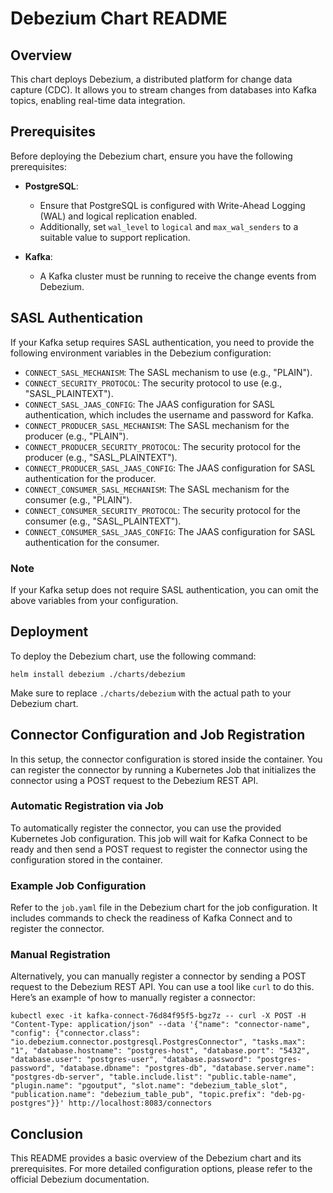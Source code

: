 # Debezium Chart README

## Overview

This chart deploys Debezium, a distributed platform for change data capture (CDC). It allows you to stream changes from databases into Kafka topics, enabling real-time data integration.

## Prerequisites

Before deploying the Debezium chart, ensure you have the following prerequisites:

- **PostgreSQL**: 
  - Ensure that PostgreSQL is configured with Write-Ahead Logging (WAL) and logical replication enabled.
  - Additionally, set `wal_level` to `logical` and `max_wal_senders` to a suitable value to support replication.
  
- **Kafka**: 
  - A Kafka cluster must be running to receive the change events from Debezium.

## SASL Authentication

If your Kafka setup requires SASL authentication, you need to provide the following environment variables in the Debezium configuration:

- `CONNECT_SASL_MECHANISM`: The SASL mechanism to use (e.g., "PLAIN").
- `CONNECT_SECURITY_PROTOCOL`: The security protocol to use (e.g., "SASL_PLAINTEXT").
- `CONNECT_SASL_JAAS_CONFIG`: The JAAS configuration for SASL authentication, which includes the username and password for 
Kafka.
- `CONNECT_PRODUCER_SASL_MECHANISM`: The SASL mechanism for the producer (e.g., "PLAIN").
- `CONNECT_PRODUCER_SECURITY_PROTOCOL`: The security protocol for the producer (e.g., "SASL_PLAINTEXT").
- `CONNECT_PRODUCER_SASL_JAAS_CONFIG`: The JAAS configuration for SASL authentication for the producer.
- `CONNECT_CONSUMER_SASL_MECHANISM`: The SASL mechanism for the consumer (e.g., "PLAIN").
- `CONNECT_CONSUMER_SECURITY_PROTOCOL`: The security protocol for the consumer (e.g., "SASL_PLAINTEXT").
- `CONNECT_CONSUMER_SASL_JAAS_CONFIG`: The JAAS configuration for SASL authentication for the consumer.


### Note

If your Kafka setup does not require SASL authentication, you can omit the above variables from your configuration.

## Deployment

To deploy the Debezium chart, use the following command:


`helm install debezium ./charts/debezium`


Make sure to replace `./charts/debezium` with the actual path to your Debezium chart.

## Connector Configuration and Job Registration

In this setup, the connector configuration is stored inside the container. You can register the connector by running a Kubernetes Job that initializes the connector using a POST request to the Debezium REST API.

### Automatic Registration via Job

To automatically register the connector, you can use the provided Kubernetes Job configuration. This job will wait for Kafka Connect to be ready and then send a POST request to register the connector using the configuration stored in the container.

### Example Job Configuration

Refer to the `job.yaml` file in the Debezium chart for the job configuration. It includes commands to check the readiness of Kafka Connect and to register the connector.

### Manual Registration

Alternatively, you can manually register a connector by sending a POST request to the Debezium REST API. You can use a tool like `curl` to do this. Here’s an example of how to manually register a connector:

`kubectl exec -it kafka-connect-76d84f95f5-bgz7z -- curl -X POST -H "Content-Type: application/json" --data '{"name": "connector-name", "config": {"connector.class": "io.debezium.connector.postgresql.PostgresConnector", "tasks.max": "1", "database.hostname": "postgres-host", "database.port": "5432", "database.user": "postgres-user", "database.password": "postgres-password", "database.dbname": "postgres-db", "database.server.name": "postgres-db-server", "table.include.list": "public.table-name", "plugin.name": "pgoutput", "slot.name": "debezium_table_slot", "publication.name": "debezium_table_pub", "topic.prefix": "deb-pg-postgres"}}' http://localhost:8083/connectors`


## Conclusion

This README provides a basic overview of the Debezium chart and its prerequisites. For more detailed configuration options, please refer to the official Debezium documentation.


